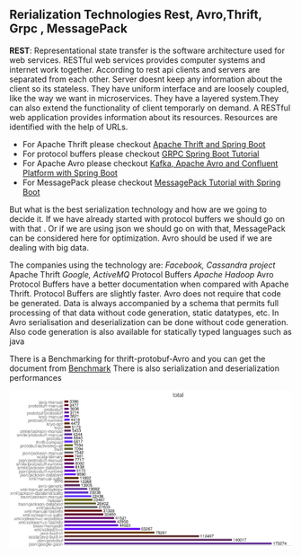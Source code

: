 ## Rerialization Technologies Rest, Avro,Thrift, Grpc , MessagePack   

**REST**: Representational state transfer   is the  software architecture used for web services. RESTful web services provides  computer systems and internet work together.
According to rest api clients and servers are separated from each other. Server doesnt keep any information about the client so its stateless.
They have uniform interface and are loosely coupled, like the way we want in microservices. They have a layered system.They can also extend the functionality of client temporarly on demand.
A RESTful web application provides information about its resources. Resources are identified with the help of URLs.

- For Apache Thrift please checkout [Apache Thrift and Spring Boot](https://okansungur.medium.com/apache-thrift-and-spring-boot-8af7fd3ccb09)
- For protocol buffers please checkout [GRPC Spring Boot Tutorial](https://okansungur.medium.com/grpc-springboot-tutorial-fbc0c0a60780)
- For  Apache Avro please checkout [Kafka, Apache Avro and Confluent Platform with Spring Boot](https://okansungur.medium.com/kafka-apache-avro-and-confluent-platform-with-spring-boot-ed86378e2d6b)
- For MessagePack please checkout [MessagePack Tutorial with Spring Boot](https://okansungur.medium.com/messagepack-tutorial-with-spring-boot-ed80c756b14d)


But what is the best serialization technology and how are we going to decide it.
If we have already started with  protocol buffers we should go on with that . Or if we are using json we should go on with that, MessagePack can  be considered here for optimization.
Avro should be used if we are dealing with big data.

The companies using the technology are:
*Facebook, Cassandra project*  Apache Thrift
*Google,  ActiveMQ* Protocol Buffers
*Apache Hadoop* Avro 
Protocol Buffers have a better documentation when compared with Apache Thrift. Protocol Buffers are slightly faster. 
Avro does not require that code be generated. Data is always accompanied by a schema that permits full processing of that data without
code generation, static datatypes, etc.
In Avro serialisation and deserialization can be done without code generation. Also code generation is also available for statically typed languages such as java 


There is a Benchmarking for thrift-protobuf-Avro and you can get the document from [Benchmark](https://code.google.com/archive/p/thrift-protobuf-compare/wikis/BenchmarkingV2.wiki) There is also serialization and deserialization performances 


<p align="center">
  <img  src="https://github.com/okansungur/Articles/blob/main/Create_object_serialize_deserialize.png"><br/>
 
</p>











